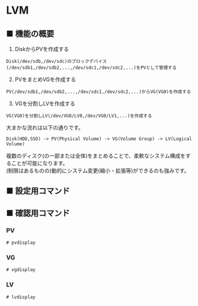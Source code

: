 # LVM
## ■ 機能の概要
1. DiskからPVを作成する
```
Disk(/dev/sdb,/dev/sdc)のブロックデバイス(/dev/sdb1,/dev/sdb2,...,/dev/sdc1,/dev/sdc2,...)をPVとして管理する
```
2. PVをまとめVGを作成する
```
PV(/dev/sdb1,/dev/sdb2,...,/dev/sdc1,/dev/sdc2,...)からVG(VG0)を作成する
```
3. VGを分割しLVを作成する
```
VG(VG0)を分割しLV(/dev/VG0/LV0,/dev/VG0/LV1,...)を作成する
```

大まかな流れは以下の通りです。
```
Disk(HDD,SSD) -> PV(Physical Volume) -> VG(Volume Group) -> LV(Logical Volume)
```

複数のディスク(の一部または全体)をまとめることで、柔軟なシステム構成をすることが可能になります。  
(制限はあるものの)動的にシステム変更(縮小・拡張等)ができるのも強みです。
## ■ 設定用コマンド
## ■ 確認用コマンド
### PV
```
# pvdisplay
```
### VG
```
# vgdisplay
```
### LV
```
# lvdisplay
```
